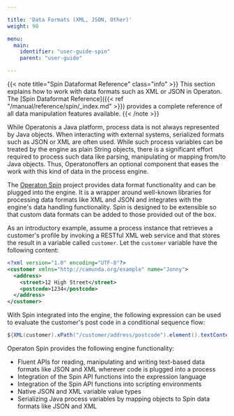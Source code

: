```yaml
---

title: 'Data Formats (XML, JSON, Other)'
weight: 90

menu:
  main:
    identifier: "user-guide-spin"
    parent: "user-guide"

---
```



{{< note title="Spin Dataformat Reference" class="info" >}}
  This section explains how to work with data formats such as XML or JSON in Operaton. The
  [Spin Dataformat Reference]({{< ref "/manual/reference/spin/_index.md" >}}) provides a complete reference of
  all data manipulation features available.
{{< /note >}}

While Operatonis a Java platform, process data is not always represented by Java objects. When interacting with external systems, serialized formats such as JSON or XML are often used. While such process variables can be treated by the engine as plain String objects, there is a significant effort required to process such data like parsing, manipulating or mapping from/to Java objects. Thus, Operatonoffers an optional component that eases the work with this kind of data in the process engine.

The [Operaton Spin](https://github.com/camunda/camunda-bpm-platform/tree/master/spin) project provides data format functionality and can be plugged into the engine. It is a wrapper around well-known libraries for processing data formats like XML and JSON and integrates with the engine's data handling functionality. Spin is designed to be extensible so that custom data formats can be added to those provided out of the box.

As an introductory example, assume a process instance that retrieves a customer's profile by invoking a RESTful XML web service and that stores the result in a variable called `customer`. Let the `customer` variable have the following content:

```xml
<?xml version="1.0" encoding="UTF-8"?>
<customer xmlns="http://camunda.org/example" name="Jonny">
  <address>
    <street>12 High Street</street>
    <postcode>1234</postcode>
  </address>
</customer>
```

With Spin integrated into the engine, the following expression can be used to evaluate the customer's post code in a conditional sequence flow:

```java
${XML(customer).xPath("/customer/address/postcode").element().textContent() == "1234"}
```

Operaton Spin provides the following engine functionality:

* Fluent APIs for reading, manipulating and writing text-based data formats like JSON and XML wherever code is plugged into a process
* Integration of the Spin API functions into the expression language
* Integration of the Spin API functions into scripting environments
* Native JSON and XML variable value types
* Serializing Java process variables by mapping objects to Spin data formats like JSON and XML
